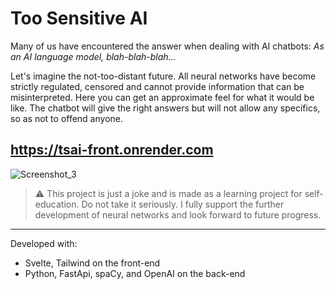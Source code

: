 # Too Sensitive AI

Many of us have encountered the answer when dealing with AI chatbots: _As an AI language model, blah-blah-blah..._

Let's imagine the not-too-distant future. All neural networks have become strictly regulated, censored and cannot provide information that can be misinterpreted. Here you can get an approximate feel for what it would be like. The chatbot will give the right answers but will not allow any specifics, so as not to offend anyone.

## **https://tsai-front.onrender.com**

![Screenshot_3](https://github.com/dynamic1717/tsai-frontend/assets/63596280/ae8d3b54-63dc-4f44-972f-cd4e78443b2a)

> ⚠️ This project is just a joke and is made as a learning project for self-education. Do not take it seriously. I fully support the further development of neural networks and look forward to future progress.

---

Developed with:

- Svelte, Tailwind on the front-end
- Python, FastApi, spaCy, and OpenAI on the back-end
